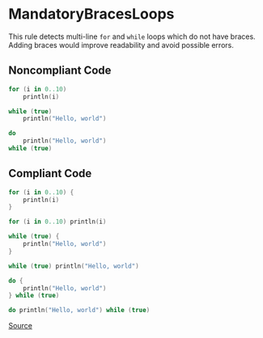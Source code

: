 # MandatoryBracesLoops

This rule detects multi-line `for` and `while` loops which do not have braces.
Adding braces would improve readability and avoid possible errors.

## Noncompliant Code

```kotlin
for (i in 0..10)
    println(i)

while (true)
    println("Hello, world")

do
    println("Hello, world")
while (true)
```
## Compliant Code

```kotlin
for (i in 0..10) {
    println(i)
}

for (i in 0..10) println(i)

while (true) {
    println("Hello, world")
}

while (true) println("Hello, world")

do {
    println("Hello, world")
} while (true)

do println("Hello, world") while (true)
```

[Source](https://detekt.dev/docs/rules/style#mandatorybracesloops)
